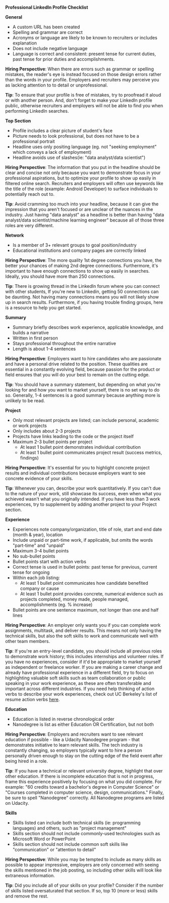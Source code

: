 **Professional LinkedIn Profile Checklist**

**General**

- A custom URL has been created
- Spelling and grammar are correct
- Acronyms or language are likely to be known to recruiters or includes explanation
- Does not include negative language
- Language is correct and consistent: present tense for current duties, past tense for prior duties and accomplishments.

**Hiring Perspective**: When there are errors such as grammar or spelling mistakes, the reader's eye is instead focused on those design errors rather than the words in your profile. Employers and recruiters may perceive you as lacking attention to to detail or unprofessional.

**Tip**: To ensure that your profile is free of mistakes, try to proofread it aloud or with another person. And, don't forget to make your LinkedIn profile public, otherwise recruiters and  employers will not be able to find you when performing LinkedIn searches.



**Top Section**

- Profile includes a clear picture of student's face
- Picture needs to look professional, but does not have to be a professional portrait
- Headline uses only positing language (eg. not "seeking employment" which conveys a lack of employment)
- Headline avoids use of slashes(ie: "data analyst/data scientist")

**Hiring Perspective**: The information that you put in the headline should be clear and concise not only because you want to demonstrate focus in your professional aspirations, but to optimize your profile to show up easily in filtered online search. Recruiters and employers will often use keywords like the title of the role (example: Android Developer) to surface individuals to potentially reach out to.

**Tip**: Avoid cramming too much into your headline, because it can give the impression that you aren't focused or are unclear of the nuances in the industry. Just having "data analyst" as a headline is better than having "data analyst/data scientist/machine learning engineer" because all of those three roles are very different.

**Network**

- Is a member of 3+ relevant groups to goal position/industry
- Educational institutions and company pages are correctly linked

**Hiring Perspective**: The more quality 1st degree connections you have, the better your chances of making 2nd degree connections. Furthermore, it's important to have enough connections to show up easily in searches. Ideally, you should have more than 250 connections.

**Tip**: There is growing thread in the LinkedIn forum where you can connect with other students, If you're new to Linkedin, getting 50 connections can be daunting. Not having many connections means you will not likely show up in search results. Furthermore, if you having trouble finding groups, here is a resource to help you get started.

**Summary**

- Summary briefly describes work experience, applicable knowledge, and builds a narrative
- Written in first person
- Stays professional throughout the entire narrative
- Length is about 1-4 sentences

**Hiring Perspective**: Employers want to hire candidates who are passionate and have a personal drive related to the position. These qualities are essential in a constantly evolving field, because passion for the product or field ensures that you will do your best to remain on the cutting edge.

**Tip**: You should have a summary statement, but depending on what you're looking for and how you want to market yourself, there is no set way to do so. Generally, 1-4 sentences is a good summary because anything more is unlikely to be read.

**Project**

- Only most relevant projects are listed; can include personal, academic or work projects
- Only includes about 2-3 projects
- Projects have links leading to the code or the project itself
- Maximum 2-3 bullet points per project
  - At least 1 bullet point demonstrates individual contribution
  - At least 1 bullet point communicates project result (success metrics, findings)

**Hiring Perspective**: It's essential for you to highlight concrete project results and individual contributions because employers want to see concrete evidence of your skills.

**Tip**: Whenever you can, describe your work quantitatively. If you can't due to the nature of your work, still showcase its success, even when what you achieved wasn't what you originally intended. If you have less than 3 work experiences, try to supplement by adding another project to your Project section.

**Experience**

- Experiences note company/organization, title of role, start and end date (month & year), location
- Include unpaid or part-time work, if applicable, but omits the words "part-time" and "unpaid"
- Maximum 3-4 bullet points
- No sub-bullet points
- Bullet points start with action verbs
- Correct tense is used in bullet points: past tense for previous, current tense for ongoing
- Within each job listing:
  - At least 1 bullet point communicates how candidate benefited company or cause
  - At least 1 bullet point provides concrete, numerical evidence such as projects completed, money made, people managed, accomplishments (eg. % increase)
- Bullet points are one sentence maximum, not longer than one and half lines

**Hiring Perspective**: An employer only wants you if you can complete work assignments, multitask, and deliver results. This means not only having the technical skills, but also the soft skills to work and communicate well with other team members.

**Tip**: If you're an entry-level candidate, you should include all previous roles to demonstrate work history; this includes internships and volunteer roles. If you have no experiences, consider if  it'd be appropriate to market yourself as independent or freelance worker. If you are making a career change and already have professional experience in a different field, try to focus on highlighting valuable soft skills such as team collaboration or public speaking in your work experience, as these are often transferable and important across different industries. If you need help thinking of action verbs to describe your work experiences, check out UC Berkeley's list of resume action verbs [here](https://github.com/ceteongvanness/Python-SelfLearning-Summary/blob/master/action-verbs.pdf).

**Education**

- Education is listed in reverse chronological order
- Nanodegree is list as either Education OR Certification, but not both

**Hiring Perspective**: Employers and recruiters want to see relevant education if possible - like a Udacity Nanodegree program - that demonstrates initiative to learn relevant skills. The tech industry is constantly changing, so employers typically want to hire a person personally driven enough to stay on the cutting edge of the field event after being hired in a role.

**Tip**: If you have a technical or relevant university degree, highlight that over other education. If there is incomplete education that is not in progress, frame this experience positively by focusing on what you did complete. For example: "60 credits toward a bachelor's degree in Computer Science" or "Courses completed in computer science, design,  communications." Finally, be sure to spell "Nanodegree" correctly. All Nanodegree programs are listed on Udacity.

**Skills**

- Skills listed can include both technical skills (ie: programming languages) and others, such as "project management"
- Skills section should not include commonly-used technologies such as Microsoft Word or PowerPoint
- Skills section should not include common soft skills like "communication" or "attention to detail"

**Hiring Perspective**: While you may be tempted to include as many skills as possible to appear impressive, employers are only concerned with seeing the skills mentioned in the job posting, so including other skills will look like extraneous information.

**Tip**: Did you include all of your skills on your profile? Consider if the number of skills listed oversaturated that section. If so, top 10 (more or less) skills and remove the rest.